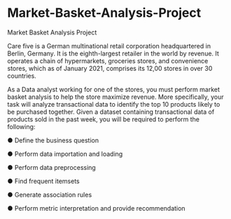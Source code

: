 # Market-Basket-Analysis-Project
Market Basket Analysis Project

Care five is a German multinational retail corporation headquartered in Berlin, Germany.
It is the eighth-largest retailer in the world by revenue. It operates a chain of
hypermarkets, groceries stores, and convenience stores, which as of January 2021,
comprises its 12,00 stores in over 30 countries.

As a Data analyst working for one of the stores, you must perform market basket
analysis to help the store maximize revenue. More specifically, your task will analyze
transactional data to identify the top 10 products likely to be purchased together.
Given a dataset containing transactional data of products sold in the past week, you will
be required to perform the following:

● Define the business question

● Perform data importation and loading

● Perform data preprocessing

● Find frequent itemsets

● Generate association rules

● Perform metric interpretation and provide recommendation

